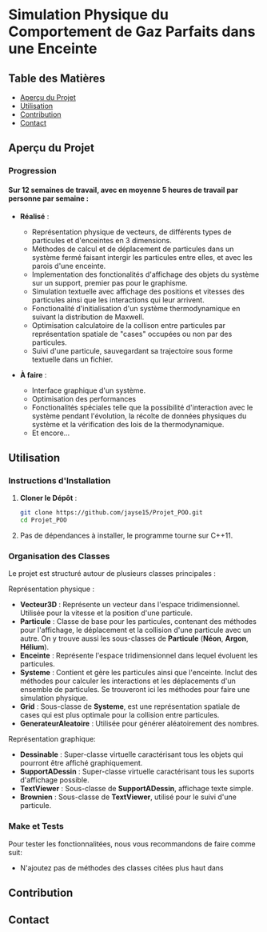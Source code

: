 # Simulation Physique du Comportement de Gaz Parfaits dans une Enceinte

## Table des Matières

- [Aperçu du Projet](#aperçu-du-projet)
- [Utilisation](#utilisation)
- [Contribution](#contribution)
- [Contact](#contact)

## Aperçu du Projet

### Progression
#### Sur 12 semaines de travail, avec en moyenne 5 heures de travail par personne par semaine :

* **Réalisé** :
  * Représentation physique de vecteurs, de différents types de particules et d'enceintes en 3 dimensions.
  * Méthodes de calcul et de déplacement de particules dans un système fermé faisant intergir les particules entre elles, et avec les parois d'une enceinte.
  * Implementation des fonctionalités d'affichage des objets du système sur un support, premier pas pour le graphisme.
  * Simulation textuelle avec affichage des positions et vitesses des particules ainsi que les interactions qui leur arrivent.
  * Fonctionalité d'initialisation d'un système thermodynamique en suivant la distribution de Maxwell.
  * Optimisation calculatoire de la collison entre particules par représentation spatiale de "cases" occupées ou non par des particules.
  * Suivi d'une particule, sauvegardant sa trajectoire sous forme textuelle dans un fichier.

* **À faire** :
  * Interface graphique d'un système.
  * Optimisation des performances
  * Fonctionalités spéciales telle que la possibilité d'interaction avec le système pendant l'évolution, la récolte de données physiques du système et la vérification des lois de la thermodynamique.
  * Et encore...

## Utilisation

### Instructions d'Installation
1. **Cloner le Dépôt** :
   ```bash
   git clone https://github.com/jayse15/Projet_POO.git
   cd Projet_POO

2. Pas de dépendances à installer, le programme tourne sur C++11.

### Organisation des Classes
Le projet est structuré autour de plusieurs classes principales :

Représentation physique :
* **Vecteur3D** : Représente un vecteur dans l'espace tridimensionnel. Utilisée pour la vitesse et la position d'une particule.
* **Particule** : Classe de base pour les particules, contenant des méthodes pour l'affichage, le déplacement et la collision d'une particule avec un autre. On y trouve aussi les sous-classes de **Particule** (**Néon**, **Argon**, **Hélium**).
* **Enceinte** : Représente l'espace tridimensionnel dans lequel évoluent les particules.
* **Systeme** : Contient et gère les particules ainsi que l'enceinte. Inclut des méthodes pour calculer les interactions et les déplacements d'un ensemble de particules. Se trouveront ici les méthodes pour faire une simulation physique.
* **Grid** : Sous-classe de **Systeme**, est une représentation spatiale de cases qui est plus optimale pour la collision entre particules.
* **GenerateurAleatoire** : Utilisée pour générer aléatoirement des nombres.

Représentation graphique:
* **Dessinable** : Super-classe virtuelle caractérisant tous les objets qui pourront être affiché graphiquement.
* **SupportADessin** : Super-classe virtuelle caractérisant tous les suports d'affichage possible.
* **TextViewer** : Sous-classe de **SupportADessin**, affichage texte simple.
* **Brownien** : Sous-classe de **TextViewer**, utilisé pour le suivi d'une particule.

### Make et Tests
Pour tester les fonctionnalitées, nous vous recommandons de faire comme suit:

* N'ajoutez pas de méthodes des classes citées plus haut dans


## Contribution

## Contact
